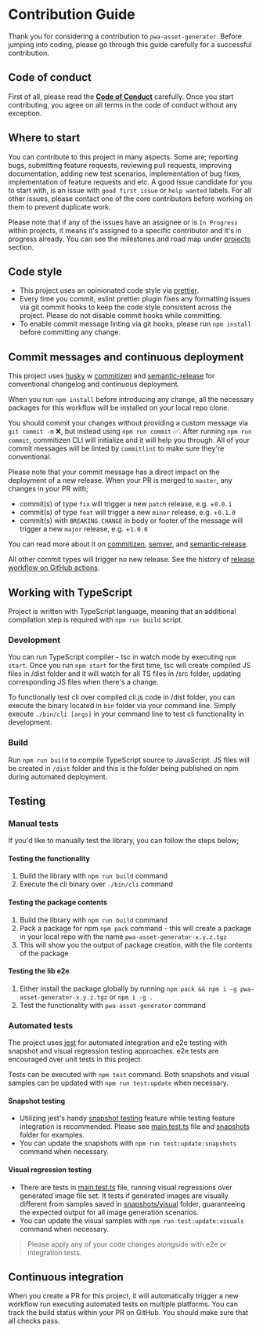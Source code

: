 # Contribution Guide

Thank you for considering a contribution to `pwa-asset-generator`. Before jumping into coding, please go through this guide carefully for a successful contribution.

## Code of conduct

First of all, please read the [__Code of Conduct__](https://github.com/onderceylan/pwa-asset-generator/blob/master/CODE_OF_CONDUCT.md) carefully. Once you start contributing, you agree on all terms in the code of conduct without any exception.

## Where to start

You can contribute to this project in many aspects. Some are; reporting bugs, submitting feature requests, reviewing pull requests, improving documentation, adding new test scenarios, implementation of bug fixes, implementation of feature requests and etc. A good issue candidate for you to start with, is an issue with `good first issue` or `help wanted` labels. For all other issues, please contact one of the core contributors before working on them to prevent duplicate work.

Please note that if any of the issues have an assignee or is `In Progress` within projects, it means it's assigned to a specific contributor and it's in progress already. You can see the milestones and road map under [projects](https://github.com/onderceylan/pwa-asset-generator/projects) section.

## Code style

* This project uses an opinionated code style via [prettier](https://github.com/prettier/prettier).
* Every time you commit, eslint prettier plugin fixes any formatting issues via git commit hooks to keep the code style consistent across the project. Please do not disable commit hooks while committing.
* To enable commit message linting via git hooks, please run `npm install` before committing any change.

## Commit messages and continuous deployment

This project uses [husky](https://github.com/typicode/husky) w [commitizen](https://github.com/commitizen/cz-cli) and [semantic-release](https://github.com/semantic-release/semantic-release) for conventional changelog and continuous deployment.

When you run `npm install` before introducing any change, all the necessary packages for this workflow will be installed on your local repo clone.

You should commit your changes without providing a custom message via `git commit -m` ❌, but instead using `npm run commit` ✅.
After running `npm run commit`, commitizen CLI will initialize and it will help you through. All of your commit messages will be linted by `commitlint` to make sure they're conventional.

Please note that your commit message has a direct impact on the deployment of a new release. When your PR is merged to `master`, any changes in your PR with;

*  commit(s) of type `fix` will trigger a new `patch` release, e.g. +`0.0.1`
*  commit(s) of type `feat` will trigger a new `minor` release, e.g. +`0.1.0`
*  commit(s) with `BREAKING CHANGE` in body or footer of the message will trigger a new `major` release, e.g. +`1.0.0`

You can read more about it on [commitizen](https://github.com/commitizen/cz-cli), [semver](https://semver.org), and [semantic-release](https://github.com/semantic-release/semantic-release).

All other commit types will trigger no new release. See the history of [release workflow on GitHub actions](https://github.com/onderceylan/pwa-asset-generator/actions?query=workflow%3ARelease).

## Working with TypeScript

Project is written with TypeScript language, meaning that an additional compilation step is required with `npm run build` script.

### Development

You can run TypeScript compiler - tsc in watch mode by executing `npm start`. Once you run `npm start` for the first time, tsc will create compiled JS files in /dist folder and it will watch for all TS files in /src folder, updating corresponding JS files when there's a change.

To functionally test cli over compiled cli.js code in /dist folder, you can execute the binary located in `bin` folder via your command line. Simply execute `./bin/cli [args]` in your command line to test cli functionality in development.

### Build

Run `npm run build` to compile TypeScript source to JavaScript. JS files will be created in `/dist` folder and this is the folder being published on npm during automated deployment.

## Testing

### Manual tests
If you'd like to manually test the library, you can follow the steps below;

#### Testing the functionality
1. Build the library with `npm run build` command
2. Execute the cli binary over `./bin/cli` command

#### Testing the package contents
1. Build the library with `npm run build` command
2. Pack a package for npm `npm pack` command - this will create a package in your local repo with the name `pwa-asset-generator-x.y.z.tgz`
3. This will show you the output of package creation, with the file contents of the package

#### Testing the lib e2e
1. Either install the package globally by running `npm pack && npm i -g pwa-asset-generator-x.y.z.tgz` or `npm i -g .`
2. Test the functionality with `pwa-asset-generator` command

### Automated tests
The project uses [jest](https://jestjs.io) for automated integration and e2e testing with snapshot and visual regression testing approaches. e2e tests are encouraged over unit tests in this project.

Tests can be executed with `npm test` command.
Both snapshots and visual samples can be updated with `npm run test:update` when necessary.

#### Snapshot testing
* Utilizing jest's handy [snapshot testing](https://jestjs.io/docs/en/snapshot-testing) feature while testing feature integration is recommended. Please see [main.test.ts](https://github.com/onderceylan/pwa-asset-generator/blob/master/src/main.test.ts) file and [snapshots](https://github.com/onderceylan/pwa-asset-generator/tree/master/src/__snapshots__) folder for examples.
* You can update the snapshots with `npm run test:update:snapshots` command when necessary.

#### Visual regression testing

* There are tests in [main.test.ts](https://github.com/onderceylan/pwa-asset-generator/blob/master/src/main.test.ts) file, running visual regressions over generated image file set. It tests if generated images are visually different from samples saved in [snapshots/visual](https://github.com/onderceylan/pwa-asset-generator/tree/master/src/__snapshots__/visual) folder, guaranteeing the expected output for all image generation scenarios.
* You can update the visual samples with `npm run test:update:visuals` command when necessary.

> Please apply any of your code changes alongside with e2e or integration tests.

## Continuous integration

When you create a PR for this project, it will automatically trigger a new workflow run executing automated tests on multiple platforms. You can track the build status within your PR on GitHub. You should make sure that all checks pass.

